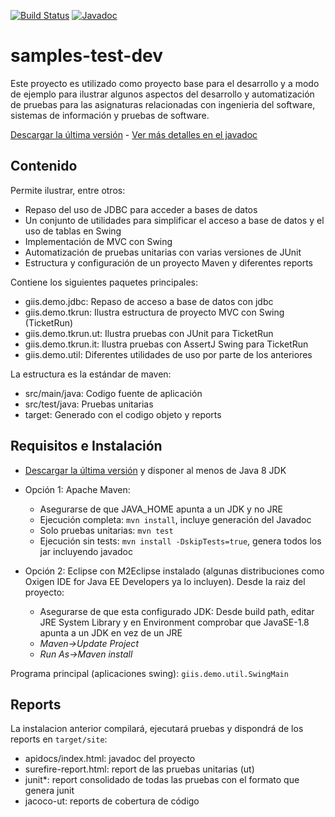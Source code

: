 [![Build Status](https://github.com/javiertuya/samples-test-dev/actions/workflows/test.yml/badge.svg)](https://github.com/javiertuya/samples-test-dev/actions/workflows/test.yml)
[![Javadoc](https://img.shields.io/badge/%20-javadoc-blue)](https://javiertuya.github.io/samples-test-dev/)

# samples-test-dev

Este proyecto es utilizado como proyecto base para el desarrollo y a modo de ejemplo para ilustrar algunos aspectos del desarrollo y automatización de pruebas para las asignaturas relacionadas con ingenieria del software, sistemas de información y pruebas de software.

[Descargar la última versión](https://github.com/javiertuya/samples-test-dev/releases) - 
[Ver más detalles en el javadoc](https://javiertuya.github.io/samples-test-dev/)

## Contenido

Permite ilustrar, entre otros:
- Repaso del uso de JDBC para acceder a bases de datos
- Un conjunto de utilidades para simplificar el acceso a base de datos y el uso de tablas en Swing
- Implementación de MVC con Swing
- Automatización de pruebas unitarias con varias versiones de JUnit
- Estructura y configuración de un proyecto Maven y diferentes reports

Contiene los siguientes paquetes principales:
- giis.demo.jdbc: Repaso de acceso a base de datos con jdbc
- giis.demo.tkrun: Ilustra estructura de proyecto MVC con Swing (TicketRun)
- giis.demo.tkrun.ut: Ilustra pruebas con JUnit para TicketRun
- giis.demo.tkrun.it: Ilustra pruebas con AssertJ Swing para TicketRun
- giis.demo.util: Diferentes utilidades de uso por parte de los anteriores

La estructura es la estándar de maven:
- src/main/java: Codigo fuente de aplicación
- src/test/java: Pruebas unitarias
- target: Generado con el codigo objeto y reports

## Requisitos e Instalación

- [Descargar la última versión](https://github.com/javiertuya/samples-test-dev/releases) 
  y disponer al menos de Java 8 JDK

- Opción 1: Apache Maven:
  - Asegurarse de que JAVA_HOME apunta a un JDK y no JRE
  - Ejecución completa: `mvn install`, incluye generación del Javadoc
  - Solo pruebas unitarias: `mvn test`
  - Ejecución sin tests: `mvn install -DskipTests=true`, genera todos los jar incluyendo javadoc

- Opción 2: Eclipse con M2Eclipse instalado (algunas distribuciones como Oxigen IDE for Java EE Developers ya lo incluyen).
  Desde la raiz del proyecto:
  - Asegurarse de que esta configurado JDK: Desde build path, editar JRE System Library y en Environment
	comprobar que JavaSE-1.8 apunta a un JDK en vez de un JRE
  - *Maven->Update Project*
  - *Run As->Maven install*

Programa principal (aplicaciones swing): `giis.demo.util.SwingMain`

## Reports

La instalacion anterior compilará, ejecutará pruebas y dispondrá de los reports en `target/site`:
- apidocs/index.html: javadoc del proyecto
- surefire-report.html: report de las pruebas unitarias (ut)
- junit*: report consolidado de todas las pruebas con el formato que genera junit
- jacoco-ut: reports de cobertura de código
